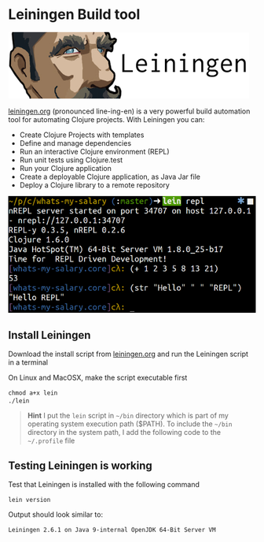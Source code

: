 # Leiningen Build tool

[![Leiningen - automating Clojure projects](/images/leiningen-banner.png)](http://leiningen.org/)

[leiningen.org](http://leiningen.org/) (pronounced line-ing-en) is a very powerful build automation tool for automating Clojure projects.  With Leiningen you can:

* Create Clojure Projects with templates
* Define and manage dependencies
* Run an interactive Clojure environment (REPL)
* Run unit tests using Clojure.test
* Run your Clojure application
* Create a deployable Clojure application, as Java Jar file
* Deploy a Clojure library to a remote repository

![Leiningen - build automation for Clojure](/images/leiningen-repl-custom-prompt.png)

## Install Leiningen

  Download the install script from [leiningen.org](http://leiningen.org/) and run the Leiningen script in a terminal

  On Linux and MacOSX, make the script executable first

    chmod a+x lein
    ./lein

> **Hint** I put the `lein` script in `~/bin` directory which is part of my operating system execution path ($PATH).  To include the `~/bin` directory in the system path, I add the following code to the `~/.profile` file

<script src="https://gist.github.com/jr0cket/adb952b71dc69f9d059bc49272254d8b.js"></script>

## Testing Leiningen is working

  Test that Leiningen is installed with the following command

    lein version

  Output should look similar to:

    Leiningen 2.6.1 on Java 9-internal OpenJDK 64-Bit Server VM
